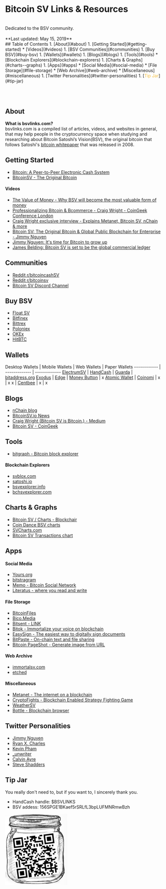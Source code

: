 <!-- Global site tag (gtag.js) - Google Analytics -->
<script async src="https://www.googletagmanager.com/gtag/js?id=UA-84375203-8"></script>
<script>
  window.dataLayer = window.dataLayer || [];
  function gtag(){dataLayer.push(arguments);}
  gtag('js', new Date());

  gtag('config', 'UA-84375203-8');
</script>

<link rel="shortcut icon" type="image/png" href="https://i.imgur.com/QChVubo.png"/>




# Bitcoin SV Links & Resources
<br/>
Dedicated to the BSV community.
<br/><br/>
**Last updated: May 15, 2019**

<br/>
## Table of Contents
1. [About](#about)
1. [Getting Started](#getting-started)
  * [Videos](#videos)
1. [BSV Communities](#communities)
1. [Buy BSV](#buy-bsv)
1. [Wallets](#wallets)
1. [Blogs](#blogs)
1. [Tools](#tools)
  * [Blockchain Explorers](#blockchain-explorers)
1. [Charts & Graphs](#charts--graphs)
1. [Apps](#apps)
  * [Social Media](#social-media)
  * [File Storage](#file-storage)
  * [Web Archive](#web-archive)
  * [Miscellaneous](#miscellaneous)
1. [Twitter Personalities](#twitter-personalities)
1. [<span style="color:#f4bf42">Tip Jar</span>](#tip-jar)

<br/><br/>

## About
**What is bsvlinks.com?**<br/>
bsvlinks.com is a compiled list of articles, videos, and websites in general, that may help people in the cryptocurrency space when studying and researching about Bitcoin Satoshi’s Vision(BSV), the original bitcoin that follows Satoshi's [bitcoin whitepaper](https://nakamotoinstitute.org/bitcoin/) that was released in 2008.

## Getting Started
* [Bitcoin: A Peer-to-Peer Electronic Cash System](https://bitcoinsv.io/bitcoin/)
* [BitcoinSV - The Original Bitcoin](https://bitcoinsv.io/)

#### Videos
* [The Value of Money - Why BSV will become the most valuable form of money](https://www.youtube.com/watch?v=2hboJyFyGFY)
* [Professionalizing Bitcoin & Bcommerce - Craig Wright - CoinGeek Conference London](https://www.youtube.com/watch?v=9lRjXJmIdys)
* [Craig Wright exclusive interview - Explains Metanet, Bitcoin SV, nChain & more](https://www.youtube.com/watch?v=ZoYnZ6CAoAk)
* [Bitcoin SV: The Original Bitcoin & Global Public Blockchain for Enterprise - Jimmy Nguyen](https://www.youtube.com/watch?v=ZBGs-vul-E8)
* [Jimmy Nguyen: It's time for Bitcoin to grow up](https://www.youtube.com/watch?v=gR_1Lkn_364)
* [James Belding: Bitcoin SV is set to be the global commercial ledger](https://www.youtube.com/watch?v=VW7QKOc-uJs)

## Communities
* [Reddit r/bitcoincashSV](https://www.reddit.com/r/bitcoincashSV/)
* [Reddit r/bitcoinsv](https://www.reddit.com/r/bitcoinsv/)
* [Bitcoin SV Discord Channel](https://discord.gg/xNWbNKE)

## Buy BSV
* [Float SV](https://www.floatsv.com/)
* [Bitfinex](https://www.bitfinex.com/)
* [Bittrex](https://bittrex.com/)
* [Poloniex](https://poloniex.com/)
* [OKEx](https://www.kucoin.com/)
* [HitBTC](https://hitbtc.com/)

## Wallets

Desktop Wallets | Mobile Wallets | Web Wallets | Paper Wallets
------------ | ------------- | -------------
[ElectrumSV](https://electrumsv.io/) | [HandCash](https://handcash.io/) | [Guarda](https://guarda.co/) | [bitaddress.org](https://www.bitaddress.org/)
[Exodus](https://www.exodus.io/) | [Edge](https://edge.app/) | [Money Button](https://www.moneybutton.com/) | x
[Atomic Wallet](https://atomicwallet.io/) | [Coinomi](https://www.coinomi.com/en/) | x | x
x | [Centbee](https://centbee.com/) | x | x


## Blogs
* [nChain blog](https://nchain.com/en/blog/)
* [BitcoinSV.io News](https://bitcoinsv.io/news/)
* [Craig Wright (Bitcoin SV is Bitcoin.) - Medium](https://medium.com/@craig_10243)
* [Bitcoin SV - CoinGeek](https://coingeek.com/news/tag/bitcoin-sv/)

## Tools
* [bitgraph - Bitcoin block explorer](https://bitgraph.network)

#### Blockchain Explorers
* [svblox.com](https://svblox.com/)
* [satoshi.io](https://satoshi.io/)
* [bsvexplorer.info](https://bsvexplorer.info/)
* [bchsvexplorer.com](https://bchsvexplorer.com/)

## Charts & Graphs
* [Bitcoin SV / Charts - Blockchair](https://blockchair.com/bitcoin-sv/charts)
* [Coin Dance BSV charts](https://sv.coin.dance/)
* [SVCharts.com](https://www.svcharts.com/)
* [Bitcoin SV Transactions chart](https://bitinfocharts.com/comparison/bitcoin%20sv-transactions.html)

## Apps

#### Social Media
* [Yours.org](https://www.yours.org/)
* [bitstragram](https://bitstagram.bitdb.network/)
* [Memo - Bitcoin Social Network](https://memo.sv/)
* [Literatus - where you read and write](https://en.literatus.org/)

#### File Storage
* [BitcoinFiles](https://www.bitcoinfiles.org/)
* [Bico.Media](https://bico.media/)
* [Bitsent - LINK](https://bitsent.net/link.html)
* [Bitok - Immortalize your voice on blockchain](https://bitok.live/)
* [EasySign - The easiest way to digitally sign documents](https://www.easysign.io/)
* [BitPaste - On-chain text and file sharing](https://www.bitpaste.app/)
* [Bitcoin PageShot - Generate image from URL](https://pageshot.bitcoinsv.si/)

#### Web Archive
* [immortalsv.com](https://immortalsv.com/)
* [etched](https://etched.page/)

#### Miscellaneous
* [Metanet - The internet on a blockchain](https://metanet.icu/)
* [CryptoFights - Blockchain Enabled Strategy Fighting Game](https://cryptofights.io/)
* [WeatherSV](https://weathersv.app)
* [Bottle - Blockchain browser](https://bottle.bitdb.network/)

## Twitter Personalities
* [Jimmy Nguyen](https://twitter.com/jimmywinmedia)
* [Ryan X. Charles](https://twitter.com/ryanxcharles)
* [Kevin Pham](https://twitter.com/_kevin_pham)
* [_unwriter](https://twitter.com/_unwriter)
* [Calvin Ayre](https://twitter.com/CalvinAyre)
* [Steve Shadders](https://twitter.com/shadders333)

## Tip Jar
You really don't need to, but if you want to, I sincerely thank you.
* HandCash handle: $BSVLINKS
* BSV addess: 156SPGE1BKaef5rSRLfL3bpLUFMNRmwBzh

<img src="https://raw.githubusercontent.com/bsvlinks/bsvlinks/master/tipjar.png" alt="donate qr code" width="200"/>


<br/><br/><br/><br/><br/><br/><br/>
